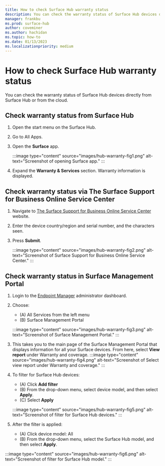 ```yaml
---
title: How to check Surface Hub warranty status
description: You can check the warranty status of Surface Hub devices directly from Surface Hub or from the cloud. 
manager: frankbu
ms.prod: surface-hub
author: coveminer
ms.author: hachidan
ms.topic: how-to
ms.date: 01/13/2023
ms.localizationpriority: medium
---
```

# How to check Surface Hub warranty status

You can check the warranty status of Surface Hub devices directly from Surface Hub or from the cloud.

## Check warranty status from Surface Hub

1. Open the start menu on the Surface Hub.
2. Go to All Apps.
3. Open the **Surface** app.

   :::image type="content" source="images/hub-warranty-fig1.png" alt-text="Screenshot of opening Surface app." :::

4. Expand the **Warranty & Services** section. Warranty information is displayed.

## Check warranty status via The Surface Support for Business Online Service Center

1. Navigate to [The Surface Support for Business Online Service Center](https://mybusinessservice.surface.com/en-US/CheckWarranty/CheckWarranty) website.
2. Enter the device country/region and serial number, and the characters seen.
3. Press **Submit**.

    :::image type="content" source="images/hub-warranty-fig2.png" alt-text="Screenshot of Surface Support for Business Online Service Center." :::

## Check warranty status in Surface Management Portal

1. Login to the [Endpoint Manager](https://endpoint.microsoft.com/) administrator dashboard.
2. Choose:
    - (A) All Services from the left menu
    - (B) Surface Management Portal

    :::image type="content" source="images/hub-warranty-fig3.png" alt-text="Screenshot of Surface Management Portal." :::

3. This takes you to the main page of the Surface Management Portal that displays information for all your Surface devices. From here, select **View report** under Warranty and coverage.
:::image type="content" source="images/hub-warranty-fig4.png" alt-text="Screenshot of Select view report under Warranty and coverage." :::

4. To filter for Surface Hub devices:
    - (A) Click **Add filter**
    - (B) From the drop-down menu, select device model, and then select **Apply**.
    - (C) Select **Apply**

   :::image type="content" source="images/hub-warranty-fig5.png" alt-text="Screenshot of filter for Surface Hub devices." :::

5. After the filter is applied:
    - (A) Click device model: All
    - (B) From the drop-down menu, select the Surface Hub model, and then select **Apply**.

  :::image type="content" source="images/hub-warranty-fig6.png" alt-text="Screenshot of filter for Surface Hub model." :::
